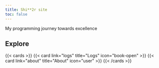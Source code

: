 ```yaml
---
title: Shi**2r site
toc: false
---
```


My programming journey towards excellence 

## Explore

{{< cards >}}
  {{< card link="logs" title="Logs" icon="book-open" >}}
  {{< card link="about" title="About" icon="user" >}}
{{< /cards >}}

<!-- ## Documentation

For more information, visit [Hextra](https://imfing.github.io/hextra). -->
